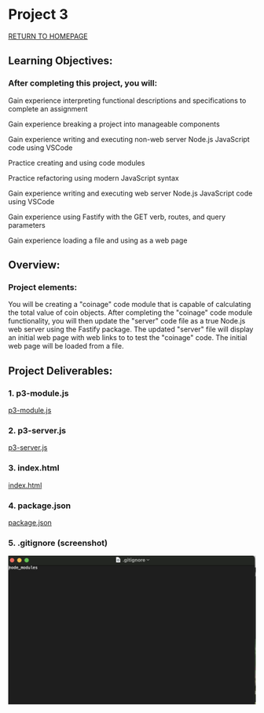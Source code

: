 # Project 3

[RETURN TO HOMEPAGE](https://sierrabakerr.github.io/)


## Learning Objectives:

### After completing this project, you will:

Gain experience interpreting functional descriptions and specifications to complete an assignment

Gain experience breaking a project into manageable components

Gain experience writing and executing non-web server Node.js JavaScript code using VSCode

Practice creating and using code modules

Practice refactoring using modern JavaScript syntax

Gain experience writing and executing web server Node.js JavaScript code using VSCode

Gain experience using Fastify with the GET verb, routes, and query parameters

Gain experience loading a file and using as a web page


## Overview:

### Project elements:

You will be creating a "coinage" code module that is capable of calculating the total value of coin objects. After completing the "coinage" code module functionality, you will then update the "server" code file as a true Node.js web server using the Fastify package. The updated "server" file will display an initial web page with web links to to test the "coinage" code. The initial web page will be loaded from a file.



## Project Deliverables:

### 1. p3-module.js
[p3-module.js](module.js)

### 2. p3-server.js
[p3-server.js](p3-server.js)

### 3. index.html
[index.html](index.html)

### 4. package.json
[package.json](package.json)

### 5. .gitignore (screenshot)
![gitignore.png](gitignore.png)

